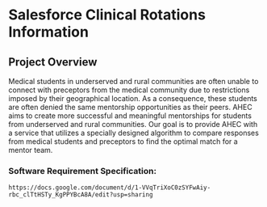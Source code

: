 # Salesforce Clinical Rotations Information

## Project Overview
Medical students in underserved and rural communities are often 
unable to connect with preceptors from the medical community due to 
restrictions imposed by their geographical location. As a consequence, 
these students are often denied the same mentorship opportunities
as their peers. AHEC aims to create more successful and meaningful
mentorships for students from underserved and rural communities. 
Our goal is to provide AHEC with a service that utilizes a specially
designed algorithm to compare responses from medical students and 
preceptors to find the optimal match for a mentor team.

### Software Requirement Specification:
    https://docs.google.com/document/d/1-VVqTriXoC0zSYFwAiy-rbc_clTtHSTy_KgPPYBcA8A/edit?usp=sharing
